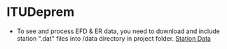 # ITUDeprem
- To see and process EFD & ER data, you need to download and include station ".dat" files into /data directory in project folder. [Station Data](https://drive.google.com/drive/folders/1pVy-RE3VjO5KtezpMcaVnX1QcUKLBcC5?usp=share_link)
